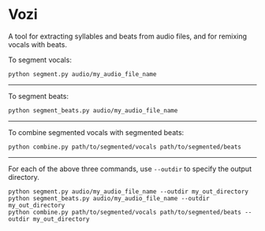 # Vozi
A tool for extracting syllables and beats from audio files, and for remixing vocals with beats.

To segment vocals:
```
python segment.py audio/my_audio_file_name
```

<hr>

To segment beats:
```
python segment_beats.py audio/my_audio_file_name
```

<hr>

To combine segmented vocals with segmented beats:
```
python combine.py path/to/segmented/vocals path/to/segmented/beats
```

<hr>

For each of the above three commands, use ```--outdir``` to specify the output directory.
```
python segment.py audio/my_audio_file_name --outdir my_out_directory
python segment_beats.py audio/my_audio_file_name --outdir my_out_directory
python combine.py path/to/segmented/vocals path/to/segmented/beats --outdir my_out_directory
```